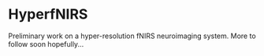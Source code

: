 # HyperfNIRS
Preliminary work on a hyper-resolution fNIRS neuroimaging system. More to follow soon hopefully...
